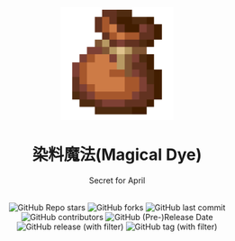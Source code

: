 <div align="center">
    <img align="center" src="https://raw.githubusercontent.com/whwdzg/magical_dye/main/pack.png" alt="logo" width="200">
    <h1 align="center">染料魔法(Magical Dye)</h1>
    <p align="center">Secret for April</p>
    </br>
    <img alt="GitHub Repo stars" src="https://img.shields.io/github/stars/whwdzg/magical_dye">
    <img alt="GitHub forks" src="https://img.shields.io/github/forks/whwdzg/magical_dye">
    <img alt="GitHub last commit" src="https://img.shields.io/github/last-commit/whwdzg/magical_dye">
    <img alt="GitHub contributors" src="https://img.shields.io/github/contributors/whwdzg/magical_dye">
    <img alt="GitHub (Pre-)Release Date" src="https://img.shields.io/github/release-date-pre/whwdzg/magical_dye">
    <img alt="GitHub release (with filter)" src="https://img.shields.io/github/v/release/whwdzg/magical_dye">
    <img alt="GitHub tag (with filter)" src="https://img.shields.io/github/v/tag/whwdzg/magical_dye">
    </br>
</div>

